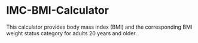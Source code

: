 # IMC-BMI-Calculator
This calculator provides body mass index (BMI) and the corresponding BMI weight status category for adults 20 years and older.
